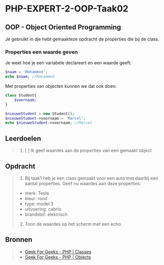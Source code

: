# PHP-EXPERT-2-OOP-Taak02

## OOP - Object Oriented Programming

Je gebruikt in dje hebt gemaakteze opdracht de properties die  bij de class.

### Properties een waarde geven

Je weet hoe je een variabele declareert en een waarde geeft:
```php
$naam = 'Mohammed';
echo $naam; //Mohammed
```

Met properties van objecten kunnen we dat ook doen:

```php
class Student{
    $voornaam;
}

$nieuweStudent = new Student();
$nieuweStudent->voornaam = 'Marcel';
echo $nieuweStudent->voornaam; //Marcel
```


## Leerdoelen

> 1. [ ] Ik geef waardes aan de properties van een gemaakt object

## Opdracht

> 1. Bij taak1 heb je een class gemaakt voor een auto met daarbij een aantal properties. Geef nu waardes aan deze properties: 
> - merk: Tesla
> - kleur: rood
> - type: model 3
> - uitvoering: cabrio
> - brandstof: elektrisch
> 2. Toon de waardes op het scherm met een echo.

## Bronnen

> * [Geek For Geeks - PHP | Classes](https://www.geeksforgeeks.org/php-classes/)
> * [Geek For Geeks - PHP | Objects](https://www.geeksforgeeks.org/php-objects/)

